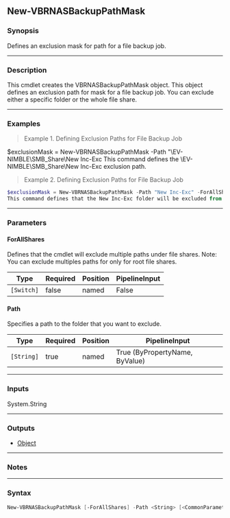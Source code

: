 New-VBRNASBackupPathMask
------------------------

### Synopsis
Defines an exclusion mask for path for a file backup job.

---

### Description

This cmdlet creates the VBRNASBackupPathMask object. This object defines an exclusion path for mask for a file backup job. You can exclude either a specific folder or the whole file share.

---

### Examples
> Example 1. Defining Exclusion Paths for File Backup Job

$exclusionMask = New-VBRNASBackupPathMask -Path "\\EV-NIMBLE\SMB_Share\New Inc-Exc
This command defines the \EV-NIMBLE\SMB_Share\New Inc-Exc exclusion path.
> Example 2. Defining Exclusion Paths for File Backup Job

```PowerShell
$exclusionMask = New-VBRNASBackupPathMask -Path "New Inc-Exc" -ForAllShares
This command defines that the New Inc-Exc folder will be excluded from all file shares.
```

---

### Parameters
#### **ForAllShares**
Defines that the cmdlet will exclude multiple paths under file shares. Note: You can exclude multiples paths for only for root file shares.

|Type      |Required|Position|PipelineInput|
|----------|--------|--------|-------------|
|`[Switch]`|false   |named   |False        |

#### **Path**
Specifies a path to the folder that you want to exclude.

|Type      |Required|Position|PipelineInput                 |
|----------|--------|--------|------------------------------|
|`[String]`|true    |named   |True (ByPropertyName, ByValue)|

---

### Inputs
System.String

---

### Outputs
* [Object](https://learn.microsoft.com/en-us/dotnet/api/System.Object)

---

### Notes

---

### Syntax
```PowerShell
New-VBRNASBackupPathMask [-ForAllShares] -Path <String> [<CommonParameters>]
```
